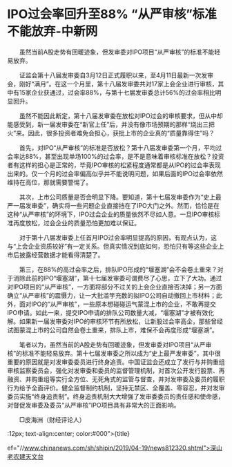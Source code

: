 # IPO过会率回升至88% “从严审核”标准不能放弃-中新网

　　虽然当前A股走势有回暖迹象，但发审委对IPO项目“从严审核”的标准不能轻易放弃。

　　证监会第十八届发审委自3月12日正式履职以来，至4月11日最新一次发审会，刚好“满月”。在这一个月里，第十八届发审委共对17家上会企业进行审核，其中有15家企业获通过，过会率88%，与第十七届发审委总计56%的过会率相比明显回升。

　　虽然不能因此断定，第十八届发审委在放松对IPO过会的审核要求，但从中却能感受到，新一届发审委在“新官上任”后，并没有像市场预期的那样“烧出三把火”来。因此，很多投资者难免会担心，获批上市的企业真的“质量靠得住”吗？

　　首先，对IPO“从严审核”的标准是否放松？第十八届发审委第一个月，平均过会率达88%，甚至出现单场100%的过会率，是不是意味着审核标准在放松？投资者有这样的担心是正常的，毕竟IPO审核的松紧程度通常都是从IPO的过会率表现出来的。仅一个月的过会率偏高似乎并不能说明问题，如果后面的IPO过会率依然维持在高位，那就需要警惕了。

　　其次，上市公司质量是否会明显下降。要知道，第十七届发审委作为“史上最严一届发审委”，确实将一些问题企业直接挡在了IPO大门之外。然而，恰恰是在这种“从严审核”的环境下，IPO过会企业的质量依然不尽如人意。一旦IPO审核标准再度放松，过会企业的质量恐怕更加难以保证。

　　对于第十八届发审委上任首月IPO过会率明显提高的原因，有观点认为，这与“上会企业资质较好”有一定关系。但真实情况到底如何，恐怕只有等这些企业上市后披露经营数据才能看得清楚了。

　　第三，在88%的高过会率之后，排队IPO形成的“堰塞湖”会不会卷土重来？对于消除此前的IPO“堰塞湖”，第十七届发审委可谓费尽了心思，立下了大功。通过对IPO项目的“从严审核”，一方面将部分不过关的上会企业直接否决掉；另一方面确立“从严审核”的震慑力，让一大批滥竽充数的拟IPO公司自动撤回上市材料；此外，面对IPO的“从严审核”，一些原本想碰碰运气蒙混上市的企业，不敢再提交IPO申请。如此一来，提交IPO申请的排队公司数量大减，“堰塞湖”才被有效化解。如果新一届发审委对IPO的审核环节有所放松，让新股过会率高企，那些曾经试图蒙混上市的公司自然会卷土重来，排队上市，难保不会再度形成“堰塞湖”。

　　笔者以为，虽然当前的A股走势有回暖迹象，但发审委对IPO项目“从严审核”的标准不能轻易放弃。第十七届发审委之所以成为“史上最严发审委”，其中很重要的原因就是对发审委委员进行终身追责。中国证监会还成立了发行与并购重组审核监察委员会，强化对发审委和委员的监督管理机制，对首次公开发行股票、再融资、并购重组等实行全方位、无死角式的监管与督查，并对发审委及委员的履职行为给予全面评价。健全监督制约机制，坚持无禁区、全覆盖、零容忍，并对发审委员实施“终身追责制”。终身追责机制大大增强了发审委委员的责任感和使命感，对督促发审委及委员“从严审核”IPO项目具有非常大的正面影响。

　　□皮海洲（财经评论人）

:12px; text-align:center; color:#000">{title}

ef="//www.chinanews.com/sh/shipin/2019/04-19/news812320.shtml">深山老农建天文台
